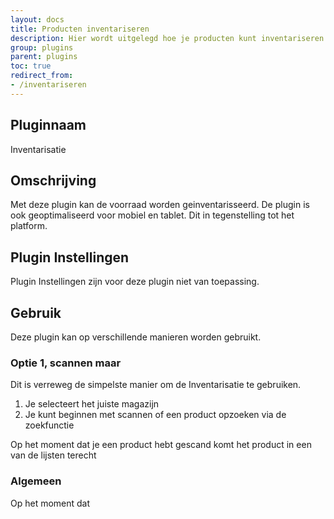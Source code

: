 ```yaml
---
layout: docs
title: Producten inventariseren
description: Hier wordt uitgelegd hoe je producten kunt inventariseren. 
group: plugins
parent: plugins
toc: true
redirect_from:
- /inventariseren
---
```

## Pluginnaam
Inventarisatie

## Omschrijving
Met deze plugin kan de voorraad worden geinventarisseerd. De plugin is ook geoptimaliseerd voor mobiel en tablet. Dit in tegenstelling tot het platform.

## Plugin Instellingen
Plugin Instellingen zijn voor deze plugin niet van toepassing.

## Gebruik
Deze plugin kan op verschillende manieren worden gebruikt.

### Optie 1, scannen maar
Dit is verreweg de simpelste manier om de Inventarisatie te gebruiken.
1. Je selecteert het juiste magazijn
2. Je kunt beginnen met scannen of een product opzoeken via de zoekfunctie

Op het moment dat je een product hebt gescand komt het product in een van de lijsten terecht

### Algemeen
Op het moment dat 



